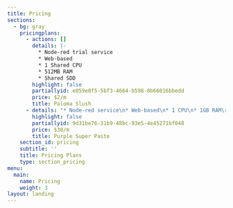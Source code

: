 ```yaml
---
title: Pricing
sections:
  - bg: gray
    pricingplans:
      - actions: []
        details: |-
          * Node-red trial service
          * Web-based
          * 1 Shared CPU
          * 512MB RAM
          * Shared SDD
        highlight: false
        partiallyid: e059e0f5-5bf3-4664-b598-8b66016bbedd 
        price: $2/m
        title: Paloma Slush
      - details: "* Node-red service\n* Web-based\n* 1 CPU\n* 1GB RAM\r\n* 5GB SSD"
        highlight: false
        partiallyid: 9d31be76-31b9-48bc-93e5-4e45271bf048
        price: $30/m
        title: Purple Super Paste
    section_id: pricing
    subtitle: ''
    title: Pricing Plans
    type: section_pricing
menu:
  main:
    name: Pricing
    weight: 3
layout: landing
---
```


